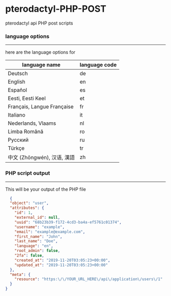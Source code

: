 # pterodactyl-PHP-POST

pterodactyl api PHP post scripts



### language options
---
here are the language options for

language name | language code
------------ | -------------
Deutsch | de
English | en
Español | es
Eesti, Eesti Keel | et
Français, Langue Française | fr
Italiano | it
Nederlands, Vlaams | nl
Limba Română | ro
Русский | ru
Türkçe | tr
中文 (Zhōngwén), 汉语, 漢語 | zh



### PHP script output
---
This will be your output of the PHP file 

```JSON
  {
  "object": "user",
  "attributes": {
    "id": 1,
    "external_id": null,
    "uuid": "68b23b39-f172-4cd3-ba4a-ef5761c01374",
    "username": "example",
    "email": "example@example.com",
    "first_name": "John",
    "last_name": "Doe",
    "language": "en",
    "root_admin": false,
    "2fa": false,
    "created_at": "2019-11-20T03:05:23+00:00",
    "updated_at": "2019-11-20T03:05:23+00:00"
  },
  "meta": {
    "resource": "https:\/\/YOUR_URL_HERE\/api\/application\/users\/1"
  }
}
```
